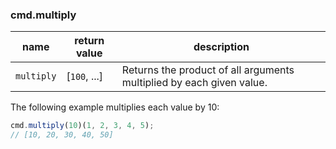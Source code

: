 ### cmd.multiply

| name        | return value  | description   |
|-------------|---------------|---------------|
| `multiply`  | [`100`, ...]  | Returns the product of all arguments multiplied by each given value. |

The following example multiplies each value by 10:

```js
cmd.multiply(10)(1, 2, 3, 4, 5);
// [10, 20, 30, 40, 50]
```
